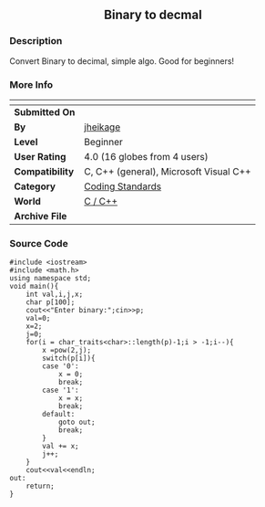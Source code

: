 ﻿<div align="center">

## Binary to decmal


</div>

### Description

Convert Binary to decimal, simple algo. Good for beginners!
 
### More Info
 


<span>             |<span>
---                |---
**Submitted On**   |
**By**             |[jheikage](https://github.com/Planet-Source-Code/PSCIndex/blob/master/ByAuthor/jheikage.md)
**Level**          |Beginner
**User Rating**    |4.0 (16 globes from 4 users)
**Compatibility**  |C, C\+\+ \(general\), Microsoft Visual C\+\+
**Category**       |[Coding Standards](https://github.com/Planet-Source-Code/PSCIndex/blob/master/ByCategory/coding-standards__3-32.md)
**World**          |[C / C\+\+](https://github.com/Planet-Source-Code/PSCIndex/blob/master/ByWorld/c-c.md)
**Archive File**   |[](https://github.com/Planet-Source-Code/jheikage-binary-to-decmal__3-8669/archive/master.zip)





### Source Code

```
#include <iostream>
#include <math.h>
using namespace std;
void main(){
	int val,i,j,x;
	char p[100];
	cout<<"Enter binary:";cin>>p;
	val=0;
	x=2;
	j=0;
	for(i = char_traits<char>::length(p)-1;i > -1;i--){
		x =pow(2,j);
		switch(p[i]){
		case '0':
			x = 0;
			break;
		case '1':
			x = x;
			break;
		default:
			goto out;
			break;
		}
		val += x;
		j++;
	}
	cout<<val<<endln;
out:
	return;
}
```

